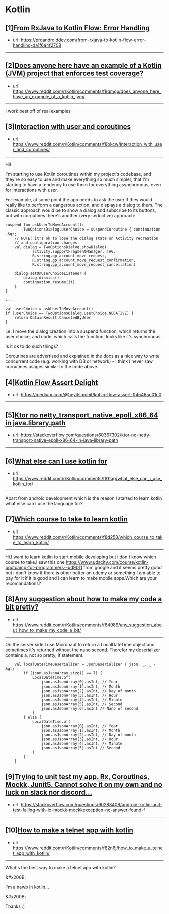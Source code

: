# Kotlin
## [1][From RxJava to Kotlin Flow: Error Handling](https://www.reddit.com/r/Kotlin/comments/f8lo0l/from_rxjava_to_kotlin_flow_error_handling/)
- url: https://proandroiddev.com/from-rxjava-to-kotlin-flow-error-handling-da1f6a4f2708
---

## [2][Does anyone here have an example of a Kotlin (JVM) project that enforces test coverage?](https://www.reddit.com/r/Kotlin/comments/f8qmgu/does_anyone_here_have_an_example_of_a_kotlin_jvm/)
- url: https://www.reddit.com/r/Kotlin/comments/f8qmgu/does_anyone_here_have_an_example_of_a_kotlin_jvm/
---
I work best off of real examples
## [3][Interaction with user and coroutines](https://www.reddit.com/r/Kotlin/comments/f8bkcw/interaction_with_user_and_coroutines/)
- url: https://www.reddit.com/r/Kotlin/comments/f8bkcw/interaction_with_user_and_coroutines/
---
Hi!

I'm starting to use Kotlin coroutines within my project's codebase, and they're so easy to use and make everything so much simpler, that I'm starting to have a tendency to use them for everything asynchronous, even for interactions with user.

For example, at some point the app needs to ask the user if they would really like to perform a dangerous action, and displays a dialog to them. The classic approach would be to show a dialog and subscribe to its buttons, but with coroutines there's another (very seductive) approach:

    suspend fun askUserToMoveAccount():
            TwoOptionsDialog.UserChoice = suspendCoroutine { continuation -&gt;
        // NOTE: it's ok to lose the dialog state on Activity recreation
        // and configuration changes
        val dialog = TwoOptionsDialog.showDialog(
                activity.supportFragmentManager, TAG,
                R.string.gp_account_move_request,
                R.string.gp_account_move_request_confirmation,
                R.string.gp_account_move_request_cancellation)
    
        dialog.setOnUserChoiceListener {
            dialog.dismiss()
            continuation.resume(it)
        }
    }
    
    ...
    
    val userChoice = askUserToMoveAccount()
    if (userChoice == TwoOptionsDialog.UserChoice.NEGATIVE) {
        return ObtainResult.CanceledByUser
    }

I.e. I move the dialog creation into a suspend function, which returns the user choice, and code, which calls the function, looks like it's synchronous.

Is it ok to do such things?

Coroutines are advertised and explained in the docs as a nice way to write concurrent code (e.g. working with DB or network) - I think I never saw coroutines usages similar to the code above.
## [4][Kotlin Flow Assert Delight](https://www.reddit.com/r/Kotlin/comments/f8d7yw/kotlin_flow_assert_delight/)
- url: https://medium.com/@heyitsmohit/kotlin-flow-assert-ff45465c01c0
---

## [5][Ktor no netty_transport_native_epoll_x86_64 in java.library.path](https://www.reddit.com/r/Kotlin/comments/f8gqtq/ktor_no_netty_transport_native_epoll_x86_64_in/)
- url: https://stackoverflow.com/questions/60367302/ktor-no-netty-transport-native-epoll-x86-64-in-java-library-path
---

## [6][What else can I use kotlin for](https://www.reddit.com/r/Kotlin/comments/f81tag/what_else_can_i_use_kotlin_for/)
- url: https://www.reddit.com/r/Kotlin/comments/f81tag/what_else_can_i_use_kotlin_for/
---
Apart from android development which is the reason I started to learn kotlin what else can I use the language for?
## [7][Which course to take to learn kotlin](https://www.reddit.com/r/Kotlin/comments/f8d258/which_course_to_take_to_learn_kotlin/)
- url: https://www.reddit.com/r/Kotlin/comments/f8d258/which_course_to_take_to_learn_kotlin/
---
Hi.I want to learn kotlin to start mobile developing but i don't know which course to take.I saw this one https://www.udacity.com/course/kotlin-bootcamp-for-programmers--ud9011 from google and it seems pretty good but i don't know if there is other better on udemy or something.I am able to pay for it if it is good and i can learn to make mobile apps.Which are your recomandations?
## [8][Any suggestion about how to make my code a bit pretty?](https://www.reddit.com/r/Kotlin/comments/f84989/any_suggestion_about_how_to_make_my_code_a_bit/)
- url: https://www.reddit.com/r/Kotlin/comments/f84989/any_suggestion_about_how_to_make_my_code_a_bit/
---
On the server side I use Micronaut to return a LocalDateTime object and sometimes it's returned without the nano second. Therefor my deserializer contains a, not so pretty, if statement.

        val localDateTimeDeserializer = JsonDeserializer { json, _, _ -&gt;
            if (json.asJsonArray.size() == 7) {
                LocalDateTime.of(
                    json.asJsonArray[0].asInt, // Year
                    json.asJsonArray[1].asInt, // Month
                    json.asJsonArray[2].asInt, // Day of month
                    json.asJsonArray[3].asInt, // Hour
                    json.asJsonArray[4].asInt, // Minute
                    json.asJsonArray[5].asInt, // Second
                    json.asJsonArray[6].asInt // Nano of second
                )
            } else {
                LocalDateTime.of(
                    json.asJsonArray[0].asInt, // Year
                    json.asJsonArray[1].asInt, // Month
                    json.asJsonArray[2].asInt, // Day of month
                    json.asJsonArray[3].asInt, // Hour
                    json.asJsonArray[4].asInt, // Minute
                    json.asJsonArray[5].asInt // Second
                )
            }
        }
## [9][Trying to unit test my app. Rx, Coroutines, Mockk, Junit5. Cannot solve it on my own and no luck on slack nor discord...](https://www.reddit.com/r/Kotlin/comments/f7rqv1/trying_to_unit_test_my_app_rx_coroutines_mockk/)
- url: https://stackoverflow.com/questions/60288406/android-kotlin-unit-test-failing-with-io-mockk-mockkexception-no-answer-found-f
---

## [10][How to make a telnet app with kotlin](https://www.reddit.com/r/Kotlin/comments/f82n6j/how_to_make_a_telnet_app_with_kotlin/)
- url: https://www.reddit.com/r/Kotlin/comments/f82n6j/how_to_make_a_telnet_app_with_kotlin/
---
What's the best way to make a telnet app with kotlin?

&amp;#x200B;

I'm a newb in kotlin...

&amp;#x200B;

Thanks :)
